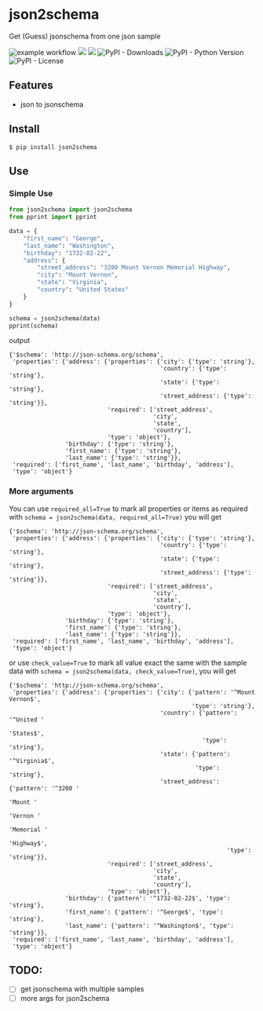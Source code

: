 # json2schema

Get (Guess) jsonschema from one json sample

![example workflow](https://github.com/hanzhichao/json2schema/actions/workflows/python-app.yml/badge.svg)
[![](https://travis-ci.org/hanzhichao/json2schema.svg?branch=main)](https://travis-ci.org/hanzhichao/json2schema)
![](https://img.shields.io/badge/language-python-blue.svg)
![PyPI - Downloads](https://img.shields.io/pypi/dm/json2schema)
![PyPI - Python Version](https://img.shields.io/pypi/pyversions/json2schema)
![PyPI - License](https://img.shields.io/pypi/l/json2schema)



## Features

- json to jsonschema

## Install

```
$ pip install json2schema
```

## Use

### Simple Use

```python
from json2schema import json2schema
from pprint import pprint

data = {
    "first_name": "George",
    "last_name": "Washington",
    "birthday": "1732-02-22",
    "address": {
        "street_address": "3200 Mount Vernon Memorial Highway",
        "city": "Mount Vernon",
        "state": "Virginia",
        "country": "United States"
    }
}

schema = json2schema(data)
pprint(schema)

```
output

```shell
{'$schema': 'http://json-schema.org/schema',
 'properties': {'address': {'properties': {'city': {'type': 'string'},
                                           'country': {'type': 'string'},
                                           'state': {'type': 'string'},
                                           'street_address': {'type': 'string'}},
                            'required': ['street_address',
                                         'city',
                                         'state',
                                         'country'],
                            'type': 'object'},
                'birthday': {'type': 'string'},
                'first_name': {'type': 'string'},
                'last_name': {'type': 'string'}},
 'required': ['first_name', 'last_name', 'birthday', 'address'],
 'type': 'object'}
```

### More arguments

You can use `required_all=True` to mark all properties or items as required
with `schema = json2schema(data, required_all=True)` you will get 
```shell
{'$schema': 'http://json-schema.org/schema',
 'properties': {'address': {'properties': {'city': {'type': 'string'},
                                           'country': {'type': 'string'},
                                           'state': {'type': 'string'},
                                           'street_address': {'type': 'string'}},
                            'required': ['street_address',
                                         'city',
                                         'state',
                                         'country'],
                            'type': 'object'},
                'birthday': {'type': 'string'},
                'first_name': {'type': 'string'},
                'last_name': {'type': 'string'}},
 'required': ['first_name', 'last_name', 'birthday', 'address'],
 'type': 'object'}
```
or use `check_value=True` to mark all value exact the same with the sample data
with `schema = json2schema(data, check_value=True)`, you will get
```shell
{'$schema': 'http://json-schema.org/schema',
 'properties': {'address': {'properties': {'city': {'pattern': '^Mount Vernon$',
                                                    'type': 'string'},
                                           'country': {'pattern': '^United '
                                                                  'States$',
                                                       'type': 'string'},
                                           'state': {'pattern': '^Virginia$',
                                                     'type': 'string'},
                                           'street_address': {'pattern': '^3200 '
                                                                         'Mount '
                                                                         'Vernon '
                                                                         'Memorial '
                                                                         'Highway$',
                                                              'type': 'string'}},
                            'required': ['street_address',
                                         'city',
                                         'state',
                                         'country'],
                            'type': 'object'},
                'birthday': {'pattern': '^1732-02-22$', 'type': 'string'},
                'first_name': {'pattern': '^George$', 'type': 'string'},
                'last_name': {'pattern': '^Washington$', 'type': 'string'}},
 'required': ['first_name', 'last_name', 'birthday', 'address'],
 'type': 'object'}
 ```

## TODO:
- [ ] get jsonschema with multiple samples
- [ ] more args for json2schema